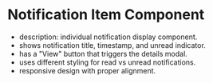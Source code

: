 # Notification Item Component

- description: individual notification display component.
- shows notification title, timestamp, and unread indicator.
- has a "View" button that triggers the details modal.
- uses different styling for read vs unread notifications.
- responsive design with proper alignment.
